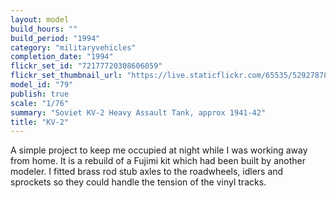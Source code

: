 ```yaml
---
layout: model
build_hours: ""
build_period: "1994"
category: "militaryvehicles"
completion_date: "1994"
flickr_set_id: "72177720308606059"
flickr_set_thumbnail_url: "https://live.staticflickr.com/65535/52927878737_3d29af10f7_m.jpg"
model_id: "79"
publish: true
scale: "1/76"
summary: "Soviet KV-2 Heavy Assault Tank, approx 1941-42"
title: "KV-2"
---
```


A simple project to keep me occupied at night while I was working away from home. It is a rebuild of a Fujimi kit which had been built by another modeler. I fitted brass rod stub axles to the roadwheels, idlers and sprockets so they could handle the tension of the vinyl tracks.
